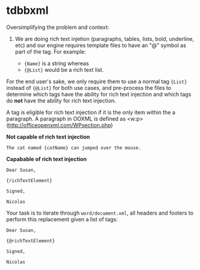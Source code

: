# tdbbxml

Oversimplifying the problem and context:
1. We are doing rich text injetion (paragraphs, tables, lists, bold, underline, etc) and our engine requires template files to have an "@" symbol as part of the tag.
For example:

   - `{Name}` is a string whereas
   - `{@List}` would be a rich text list. 
   
For the end user's sake, we only require them to use a normal tag `{List}` instead of `{@List}` for both use cases, and pre-process the files to determine which tags have the ability for rich text injection and which tags do **not** have the ability for rich text injection. 

A tag is eligible for rich text injection if it is the only item within the a paragraph. A paragraph in OOXML is defined as <w:p> (http://officeopenxml.com/WPsection.php)

**Not capable of rich text injection**
```
The cat named {catName} can jumped over the mouse.
```

**Capabable of rich text injection**
```
Dear Susan,

{richTextElement}

Signed,

Nicolas
```

Your task is to iterate through `word/document.xml`, all headers and footers to perform this replacement given a list of tags:

```
Dear Susan,

{@richTextElement}

Signed,

Nicolas
```

